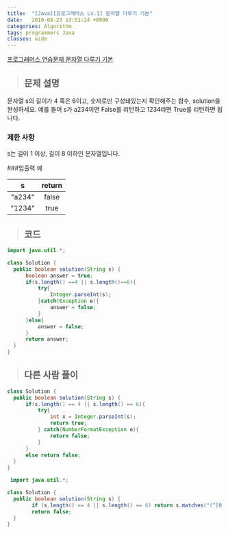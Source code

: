```yaml
---
title:  "[Java][프로그래머스 Lv.1] 문자열 다루기 기본"
date:   2019-08-23 13:51:24 +0900
categories: Algorithm
tags: programmers Java
classes: wide
---  
```


[프로그래머스 연습문제 문자열 다루기 기본](https://programmers.co.kr/learn/courses/30/lessons/12918)  

>## 문제 설명   

문자열 s의 길이가 4 혹은 6이고, 숫자로만 구성돼있는지 확인해주는 함수, solution을 완성하세요. 예를 들어 s가 a234이면 False를 리턴하고 1234라면 True를 리턴하면 됩니다.    

### 제한 사항  

s는 길이 1 이상, 길이 8 이하인 문자열입니다.

###입출력 예  

|    s   	| return 	|
|:------:	|:------:	|
| "a234" 	|  false 	|
| "1234" 	| true   	|

>## 코드    

```java
import java.util.*;

class Solution {
  public boolean solution(String s) {
      boolean answer = true;
      if(s.length() ==4 || s.length()==6){
          try{
              Integer.parseInt(s);
          }catch(Exception e){
              answer = false;
          }
      }else{
          answer = false;
      }
      return answer;
  }
}
```

>## 다른 사람 풀이  

```java
class Solution {
  public boolean solution(String s) {
      if(s.length() == 4 || s.length() == 6){
          try{
              int x = Integer.parseInt(s);
              return true;
          } catch(NumberFormatException e){
              return false;
          }
      }
      else return false;
  }
}
```

```java
 import java.util.*;

class Solution {
  public boolean solution(String s) {
        if (s.length() == 4 || s.length() == 6) return s.matches("(^[0-9]*$)");
        return false;
  }
}
```
